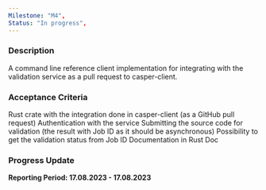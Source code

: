 ```yaml
---
Milestone: "M4",
Status: "In progress",
---
```

<!--lang:en--> 
### Description

A command line reference client implementation for integrating with the validation service as a pull request to casper-client.



### Acceptance Criteria

Rust crate with the integration done in casper-client (as a GitHub pull request)
Authentication with the service
Submitting the source code for validation (the result with Job ID as it should be asynchronous)
Possibility to get the validation status from Job ID
Documentation in Rust Doc


### Progress Update

**Reporting Period: 17.08.2023 - 17.08.2023**

